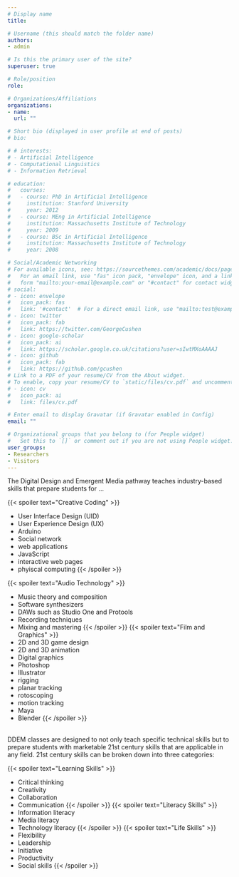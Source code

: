 ```yaml
---
# Display name
title: 

# Username (this should match the folder name)
authors:
- admin

# Is this the primary user of the site?
superuser: true

# Role/position
role: 

# Organizations/Affiliations
organizations:
- name: 
  url: ""

# Short bio (displayed in user profile at end of posts)
# bio: 

# # interests:
# - Artificial Intelligence
# - Computational Linguistics
# - Information Retrieval

# education:
#   courses:
#   - course: PhD in Artificial Intelligence
#     institution: Stanford University
#     year: 2012
#   - course: MEng in Artificial Intelligence
#     institution: Massachusetts Institute of Technology
#     year: 2009
#   - course: BSc in Artificial Intelligence
#     institution: Massachusetts Institute of Technology
#     year: 2008

# Social/Academic Networking
# For available icons, see: https://sourcethemes.com/academic/docs/page-builder/#icons
#   For an email link, use "fas" icon pack, "envelope" icon, and a link in the
#   form "mailto:your-email@example.com" or "#contact" for contact widget.
# social:
# - icon: envelope
#   icon_pack: fas
#   link: '#contact'  # For a direct email link, use "mailto:test@example.org".
# - icon: twitter
#   icon_pack: fab
#   link: https://twitter.com/GeorgeCushen
# - icon: google-scholar
#   icon_pack: ai
#   link: https://scholar.google.co.uk/citations?user=sIwtMXoAAAAJ
# - icon: github
#   icon_pack: fab
#   link: https://github.com/gcushen
# Link to a PDF of your resume/CV from the About widget.
# To enable, copy your resume/CV to `static/files/cv.pdf` and uncomment the lines below.
# - icon: cv
#   icon_pack: ai
#   link: files/cv.pdf

# Enter email to display Gravatar (if Gravatar enabled in Config)
email: ""

# Organizational groups that you belong to (for People widget)
#   Set this to `[]` or comment out if you are not using People widget.
user_groups:
- Researchers
- Visitors
---
```

The Digital Design and Emergent Media pathway teaches industry-based skills that prepare students for ... 

{{< spoiler text="Creative Coding" >}}
- User Interface Design (UID)
- User Experience Design (UX)
- Arduino
- Social network 
- web applications
- JavaScript
- interactive web pages
- phyiscal computing
{{< /spoiler >}}

{{< spoiler text="Audio Technology" >}}
- Music theory and composition
- Software synthesizers
- DAWs such as Studio One and Protools
- Recording techniques
- Mixing and mastering
{{< /spoiler >}}
{{< spoiler text="Film and Graphics" >}}
- 2D and 3D game design
- 2D and 3D animation
- Digital graphics 
- Photoshop
- Illustrator
- rigging
- planar tracking
- rotoscoping
- motion tracking 
- Maya
- Blender
{{< /spoiler >}}

<br>
DDEM classes are designed to not only teach specific technical skills but to prepare students with marketable 21st century skills that are applicable	in any field. 21st century skills can be broken down into three categories:

{{< spoiler text="Learning Skills" >}}
  - Critical thinking
  - Creativity
  - Collaboration
  - Communication
{{< /spoiler >}}
{{< spoiler text="Literacy Skills" >}}
  - Information literacy
  - Media literacy
  - Technology literacy
{{< /spoiler >}}
{{< spoiler text="Life Skills" >}}
  - Flexibility
  - Leadership
  - Initiative
  - Productivity
  - Social skills
{{< /spoiler >}}
